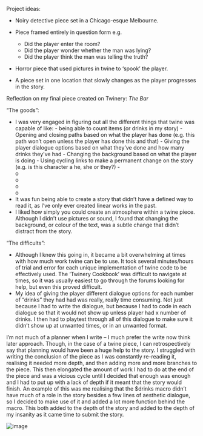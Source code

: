 Project ideas:

-	Noiry detective piece set in a Chicago-esque Melbourne.
-	Piece framed entirely in question form e.g.
    -	Did the player enter the room?
    -	Did the player wonder whether the man was lying?
    -	Did the player think the man was telling the truth?

-	Horror piece that used pictures in twine to ‘spook’ the player.
-	A piece set in one location that slowly changes as the player progresses in the story.

Reflection on my final piece created on Twinery: *The Bar*

“The goods”:
-	I was very engaged in figuring out all the different things that twine was capable of like:
        -	being able to count items (or drinks in my story)
        -	Opening and closing paths based on what the player has done (e.g. this path won’t open unless the player has done this and that)
        -	Giving the player dialogue options based on what they’ve done and how many drinks they’ve had
        -	Changing the background based on what the player is doing
        -	Using cycling links to make a permanent change on the story (e.g.  is this character a he, she or they?)
        -	
o	
o	
o	
o	
-	It was fun being able to create a story that didn’t have a defined way to read it, as I’ve only ever created linear works in the past.
-	I liked how simply you could create an atmosphere within a twine piece. Although I didn’t use pictures or sound, I found that changing the background, or colour of the text, was a subtle change that didn’t distract from the story.

“The difficults”:
-	Although I knew this going in, it became a bit overwhelming at times with how much work twine can be to use. It took several minutes/hours of trial and error for each unique implementation of twine code to be effectively used. The ‘Twinery Cookbook’ was difficult to navigate at times, so it was usually easiest to go through the forums looking for help, but even this proved difficult. 
-	My idea of giving the player different dialogue options for each number of “drinks” they had had was really, really time consuming. Not just because I had to write the dialogue, but because I had to code in each dialogue so that it would not show up unless player had x number of drinks. I then had to playtest through all of this dialogue to make sure it didn’t show up at unwanted times, or in an unwanted format.

I’m not much of a planner when I write – I much prefer the write now think later approach. Though, in the case of a twine piece, I can retrospectively say that planning would have been a huge help to the story. 
I struggled with writing the conclusion of the piece as I was constantly re-reading it, realising it needed more depth, and then adding more and more branches to the piece. This then elongated the amount of work I had to do at the end of the piece and was a vicious cycle until I decided that enough was enough and I had to put up with a lack of depth if it meant that the story would finish. An example of this was me realising that the $drinks macro didn’t have much of a role in the story besides a few lines of aesthetic dialogue, so I decided to make use of it and added a lot more function behind the macro. This both added to the depth of the story and added to the depth of my insanity as it came time to submit the story.



![image](https://user-images.githubusercontent.com/100544419/171981208-73a99395-a45a-4ccb-a11b-ffa1cd6d1c63.png)
